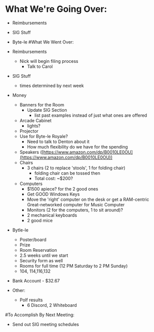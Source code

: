 # What We're Going Over:
- Reimbursements
- SIG Stuff
- Byte-le
#What We Went Over:  

- Reimbursements
    - Nick will begin filing process
        - Talk to Carol  

- SIG Stuff
    - times determined by next week
  
- Money
    - Banners for the Room
        - Update SIG Section
            - list past examples instead of just what ones are offered
    - Arcade Cabinet
        - lights?
    - Projector 
    - Use for Byte-le Royale?
        - Need to talk to Denton about it
        - How much flexibility do we have for the spending
    - Speakers ([https://www.amazon.com/dp/B0010LE0OU](https://www.amazon.com/dp/B0010LE0OU))
    - Chairs
        - 3 chairs (2 to replace 'stools', 1 for folding chair)
            - folding chair can be tossed then
            - Total cost: ~$200?
    - Computers  
        - $1500 apiece? for the 2 good ones
        - Get GOOD Windows Keys
        - Move the 'right' computer on the desk or get a RAM-centric Great-networked computer for Music Computer
        - Monitors (2 for the computers, 1 to sit around)?
        - 2 mechanical keyboards
        - 2 good mice

- Bytle-le
    - Poster/board
    - Prize
    - Room Reservation
   	 - 2.5 weeks until we start
   	 - Security form as well
   	 - Rooms for full time (12 PM Saturday to 2 PM Sunday)
   	 - 104, 114,116,132

- Bank Account - $32.67

- Other:
    - Polf results
        - 6 Discord, 2 Whiteboard

#To Accomplish By Next Meeting:  
- Send out SIG meeting schedules